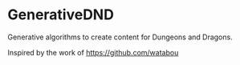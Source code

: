 # GenerativeDND

Generative algorithms to create content for Dungeons and Dragons.

Inspired by the work of https://github.com/watabou